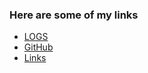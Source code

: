 ### Here are some of my links
* [LOGS](/TXT/mylog.txt)
* [GitHub](github.com/thorbert-anson-shi/)
* [Links](/LINKS/)
